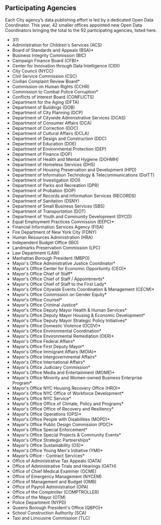 ## Participating Agencies

Each City agency’s data publishing effort is led by a dedicated Open Data Coordinator. This year, 42 smaller offices appointed new Open Data Coordinators bringing the total to the 92 participating agencies, listed here.

- 311
- Administration for Children's Services (ACS)
- Board of Standards and Appeals (BSA)*
- Business Integrity Commission (BIC)
- Campaign Finance Board (CFB)*
- Center for Innovation through Data Intelligence (CIDI)
- City Council (NYCC)
- Civil Service Commission (CSC)
- Civilian Complaint Review Board*
- Commission on Human Rights (CCHR)
- Commission to Combat Police Corruption*
- Conflicts of Interest Board (CONFLICTS)
- Department for the Aging (DFTA)
- Department of Buildings (DOB)
- Department of City Planning (DCP)
- Department of Citywide Administrative Services (DCAS)
- Department of Consumer Affairs (DCA)
- Department of Correction (DOC)
- Department of Cultural Affairs (DCLA)
- Department of Design and Construction (DDC)
- Department of Education (DOE)
- Department of Environmental Protection (DEP)
- Department of Finance (DOF)
- Department of Health and Mental Hygiene (DOHMH)
- Department of Homeless Services (DHS)
- Department of Housing Preservation and Development (HPD)
- Department of Information Technology & Telecommunications (DoITT)
- Department of Investigation (DOI)
- Department of Parks and Recreation (DPR)
- Department of Probation (DOP)
- Department of Records and Information Services (RECORDS)
- Department of Sanitation (DSNY)
- Department of Small Business Services (SBS)
- Department of Transportation (DOT)
- Department of Youth and Community Development (DYCD)
- Equal Employment Practices Commission (EEPC)*
- Financial Information Services Agency (FISA)
- Fire Department of New York City (FDNY)
- Human Resources Administration (HRA)
- Independent Budget Office (IBO)
- Landmarks Preservation Commission (LPC)
- Law Department (LAW)
- Manhattan Borough President (MBPO)
- Mayor's Office Administrative Justice Coordinator*
- Mayor's Office Center for Economic Opportunity (CEO)*
- Mayor's Office Chief of Staff*
- Mayor's Office Chief of Staff / Appointments*
- Mayor's Office Chief of Staff to the First Lady*
- Mayor's Office Citywide Events Coordination & Management (CECM)*
- Mayor's Office Commission on Gender Equity*
- Mayor's Office Counsel*
- Mayor's Office Criminal Justice*
- Mayor's Office Deputy Mayor Health & Human Services*
- Mayor's Office Deputy Mayor Housing & Economic Development*
- Mayor's Office Deputy Mayor Strategic Policy Initiatives*
- Mayor's Office Domestic Violence (OCDV)*
- Mayor's Office Environmental Coordination*
- Mayor's Office Environmental Remediation (OER)*
- Mayor's Office Federal Affairs*
- Mayor's Office First Deputy Mayor*
- Mayor's Office Immigrant Affairs (MOIA)*
- Mayor's Office Intergovernmental Affairs*
- Mayor's Office International Affairs*
- Mayor's Office Judiciary Commission*
- Mayor's Office Media and Entertainment (MOME)*
- Mayor's Office Minority and Women-owned Business Enterprise Program*
- Mayor's Office NYC Housing Recovery Office (HRO)*
- Mayor's Office NYC Office of Workforce Development*
- Mayor's Office NYC Service*
- Mayor's Office Office of Climate, Policy and Programs*
- Mayor's Office Office of Recovery and Resiliency*
- Mayor's Office Operations (OPS)*
- Mayor's Office People with Disabilities (MOPD)*
- Mayor's Office Public Design Commission (PDC)*
- Mayor's Office Special Enforcement*
- Mayor's Office Special Projects & Community Events*
- Mayor's Office Strategic Partnerships*
- Mayor's Office Sustainability (OS)*
- Mayor's Office Young Men's Initiative (YMI)*
- Mayor’s Office - Contract Services*
- Office of Administrative Tax Appeals (OATA)
- Office of Administrative Trials and Hearings (OATH)
- Office of Chief Medical Examiner (OCME)
- Office of Emergency Management (NYCEM)
- Office of Management and Budget (OMB)
- Office of Payroll Administration (OPA)
- Office of the Comptroller (COMPTROLLER)
- Office of the Mayor (OTM)
- Police Department (NYPD)
- Queens Borough President's Office (QBPO)*
- School Construction Authority (SCA)
- Taxi and Limousine Commission (TLC)

